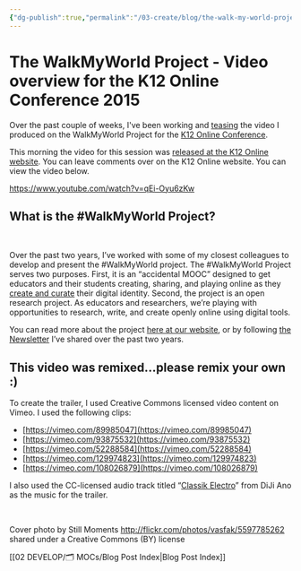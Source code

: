 ```yaml
---
{"dg-publish":true,"permalink":"/03-create/blog/the-walk-my-world-project-video-overview-for-the-k12-online-conference-2015/","title":"The #WalkMyWorld Project: Video overview for the K12 Online Conference 2015","tags":["walkmyworld"]}
---
```


# The WalkMyWorld Project - Video overview for the K12 Online Conference 2015

Over the past couple of weeks, I've been working and [teasing](http://wiobyrne.com/walkmyworld-video-trailer/) the video I produced on the WalkMyWorld Project for the [K12 Online Conference](http://k12onlineconference.org/).

This morning the video for this session was [released at the K12 Online website](http://k12onlineconference.org/2015-10-20/the-walkmyworld-project-exploring-the-use-of-digital-texts-and-tools-as-a-means-to-connect-collaborate-share/). You can leave comments over on the K12 Online website. You can view the video below.

https://www.youtube.com/watch?v=qEi-Oyu6zKw

## What is the #WalkMyWorld Project?

 

Over the past two years, I’ve worked with some of my closest colleagues to develop and present the #WalkMyWorld project. The #WalkMyWorld Project serves two purposes. First, it is an “accidental MOOC” designed to get educators and their students creating, sharing, and playing online as they [create and curate](http://wiobyrne.com/creating-and-curating-your-online-brand/) their digital identity. Second, the project is an open research project. As educators and researchers, we’re playing with opportunities to research, write, and create openly online using digital tools.

You can read more about the project [here at our website](https://sites.google.com/site/walkmyworldproject/), or by following [the Newsletter](http://wiobyrne.com/?s=walkmyworld) I’ve shared over the past two years.

## This video was remixed...please remix your own :)

To create the trailer, I used Creative Commons licensed video content on Vimeo. I used the following clips:

- [https://vimeo.com/89985047](https://vimeo.com/89985047)
- [https://vimeo.com/93875532](https://vimeo.com/93875532)
- [https://vimeo.com/52288584](https://vimeo.com/52288584)
- [https://vimeo.com/129974823](https://vimeo.com/129974823)
- [https://vimeo.com/108026879](https://vimeo.com/108026879)

I also used the CC-licensed audio track titled “[Classik Electro](https://soundcloud.com/michel-escaillas/classik-electro)” from DiJi Ano as the music for the trailer.

 

Cover photo by Still Moments http://flickr.com/photos/vasfak/5597785262 shared under a Creative Commons (BY) license

[[02 DEVELOP/🗂️ MOCs/Blog Post Index\|Blog Post Index]]